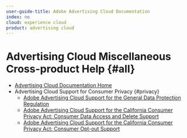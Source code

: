 ```yaml
---
user-guide-title: Adobe Advertising Cloud Documentation
index: no
cloud: experience cloud
product: advertising cloud
---
```


# Advertising Cloud Miscellaneous Cross-product Help {#all}

+ [Advertising Cloud Documentation Home](/help/home.md)
+ Advertising Cloud Support for Consumer Privacy {#privacy}
  + [Adobe Advertising Cloud Support for the General Data Protection Regulation](ad-cloud-gdpr.md)
  + [Adobe Advertising Cloud Support for the California Consumer Privacy Act: Consumer Data Access and Delete Support](ad-cloud-ccpa-access-delete.md)
  + [Adobe Advertising Cloud Support for the California Consumer Privacy Act: Consumer Opt-out Support](ad-cloud-ccpa-opt-out-of-sale.md)